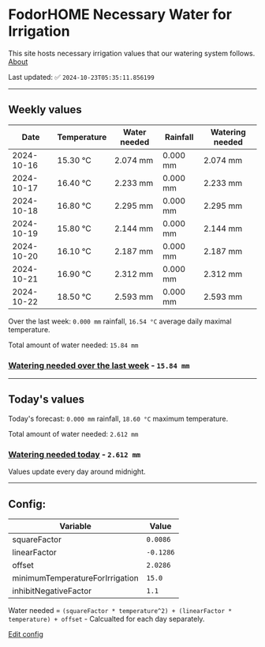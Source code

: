 # FodorHOME Necessary Water for Irrigation

This site hosts necessary irrigation values that our watering system follows. [About](https://github.com/redyau/irrigation)

Last updated: ✅ `2024-10-23T05:35:11.856199`

---

## Weekly values

| Date | Temperature | Water needed | Rainfall | Watering needed |
|-----|-----|-----|-----|-----|
| 2024-10-16 | 15.30 °C | 2.074 mm | 0.000 mm | 2.074 mm |
| 2024-10-17 | 16.40 °C | 2.233 mm | 0.000 mm | 2.233 mm |
| 2024-10-18 | 16.80 °C | 2.295 mm | 0.000 mm | 2.295 mm |
| 2024-10-19 | 15.80 °C | 2.144 mm | 0.000 mm | 2.144 mm |
| 2024-10-20 | 16.10 °C | 2.187 mm | 0.000 mm | 2.187 mm |
| 2024-10-21 | 16.90 °C | 2.312 mm | 0.000 mm | 2.312 mm |
| 2024-10-22 | 18.50 °C | 2.593 mm | 0.000 mm | 2.593 mm |


Over the last week: `0.000 mm` rainfall, `16.54 °C` average daily maximal temperature.

Total amount of water needed: `15.84 mm`

### [Watering needed over the last week](lastweek.txt) - `15.84 mm`

---

## Today's values

Today's forecast: `0.000 mm` rainfall, `18.60 °C` maximum temperature.

Total amount of water needed: `2.612 mm`

### [Watering needed today](today.txt) - `2.612 mm`

Values update every day around midnight.

---

## Config:

| Variable | Value |
|-----|-----|
| squareFactor | `0.0086` |
| linearFactor | `-0.1286` |
| offset | `2.0286` |
| minimumTemperatureForIrrigation | `15.0` |
| inhibitNegativeFactor | `1.1` |

Water needed = `(squareFactor * temperature^2) + (linearFactor * temperature) + offset` - Calcualted for each day separately.

[Edit config](https://github.com/RedyAu/irrigation/edit/main/config.json)
